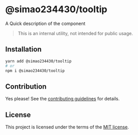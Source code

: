 # @simao234430/tooltip

A Quick description of the component

> This is an internal utility, not intended for public usage.

## Installation

```sh
yarn add @simao234430/tooltip
# or
npm i @simao234430/tooltip
```

## Contribution

Yes please! See the
[contributing guidelines](https://github.com/xiaosimao123/yooui/blob/master/CONTRIBUTING.md)
for details.

## License

This project is licensed under the terms of the
[MIT license](https://github.com/xiaosimao123/yooui/blob/master/LICENSE).
